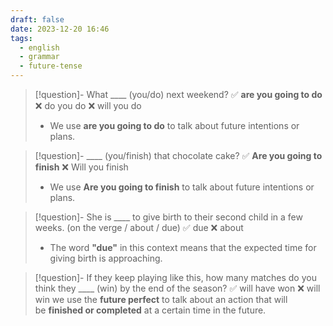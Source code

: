 ```yaml
---
draft: false
date: 2023-12-20 16:46
tags:
  - english
  - grammar
  - future-tense
---
```



> [!question]- What \____ (you/do) next weekend?
> ✅ **are you going to do**  ❌ do you do ❌ will you do
> - We use **are you going to do** to talk about future intentions or plans.

> [!question]- \____ (you/finish) that chocolate cake?
> ✅ **Are you going to finish** ❌ Will you finish
> - We use **Are you going to finish** to talk about future intentions or plans.

> [!question]- She is \____ to give birth to their second child in a few weeks. (on the verge / about / due)
> ✅ due ❌ about
> - The word **"due"** in this context means that the expected time for giving birth is approaching.

> [!question]- If they keep playing like this, how many matches do you think they \____ (win) by the end of the season?
> ✅ will have won ❌ will win
> we use the **future perfect** to talk about an action that will be **finished or completed** at a certain time in the future.


